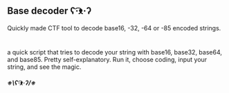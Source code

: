 #
## Base decoder ʕ·͡ᴥ·ʔ
Quickly made CTF tool to decode base16, -32, -64 or -85 encoded strings.

#

a quick script that tries to decode your string with base16, base32, base64, and base85. 
Pretty self-explanatory. Run it, choose coding, input your string, and see the magic.
##### ※\ʕ·͡ᴥ·ʔ/※
